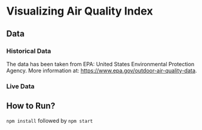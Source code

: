 # Visualizing Air Quality Index

## Data

### Historical Data
The data has been taken from EPA: United States Environmental Protection Agency. More information at: https://www.epa.gov/outdoor-air-quality-data.

### Live Data


## How to Run?
`npm install` followed by `npm start`
